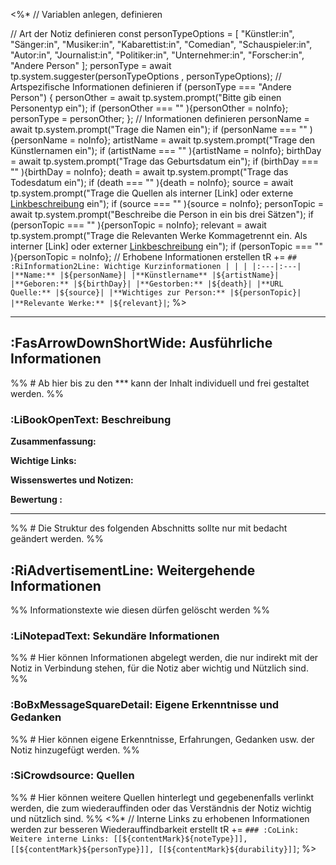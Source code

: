 <%*
// Variablen anlegen, definieren

// Art der Notiz definieren
const personTypeOptions = [
	"Künstler:in",
	"Sänger:in",
	"Musiker:in",
	"Kabarettist:in",
	"Comedian",
	"Schauspieler:in",
	"Autor:in",
	"Journalist:in",
	"Politiker:in",
	"Unternehmer:in",
	"Forscher:in",
	"Andere Person"
	];
personType = await tp.system.suggester(personTypeOptions , personTypeOptions);
// Artspezifische Informationen definieren
if (personType === "Andere Person") {
	personOther = await tp.system.prompt("Bitte gib einen Personentyp ein");
	if (personOther === "" ){personOther = noInfo};
	personType = personOther;
};
// Informationen definieren
personName = await tp.system.prompt("Trage die Namen ein");
if (personName === "" ){personName = noInfo};
artistName = await tp.system.prompt("Trage den Künstlernamen ein");
if (artistName === "" ){artistName = noInfo};
birthDay = await tp.system.prompt("Trage das Geburtsdatum ein");
if (birthDay === "" ){birthDay = noInfo};
death  = await tp.system.prompt("Trage das Todesdatum ein");
if (death === "" ){death = noInfo};
source = await tp.system.prompt("Trage die Quellen als interner [Link] oder externe [Linkbeschreibung](URL) ein");
if (source === "" ){source = noInfo};
personTopic = await tp.system.prompt("Beschreibe die Person in ein bis drei Sätzen");
if (personTopic === "" ){personTopic = noInfo};
relevant = await tp.system.prompt("Trage die Relevanten Werke Kommagetrennt ein. Als interner [Link] oder externer [Linkbeschreibung](URL) ein");
if (personTopic === "" ){personTopic = noInfo};
// Erhobene Informationen erstellen
tR +=  `## :RiInformation2Line: Wichtige Kurzinformationen
| | |
|:---|:---|
|**Name:** |${personName}|
|**Künstlername** |${artistName}|
|**Geboren:** |${birthDay}|
|**Gestorben:** |${death}|
|**URL Quelle:** |${source}|
|**Wichtiges zur Person:** |${personTopic}|
|**Relevante Werke:** |${relevant}|`;
%>

***
## :FasArrowDownShortWide: Ausführliche Informationen
%% # Ab hier bis zu den *** kann der Inhalt individuell und frei gestaltet werden. %%

### :LiBookOpenText: Beschreibung
**Zusammenfassung:** 

**Wichtige Links:** 
 
**Wissenswertes und Notizen:**

**Bewertung :** 


***
%% # Die Struktur des folgenden Abschnitts sollte nur mit bedacht geändert werden. %%
## :RiAdvertisementLine: Weitergehende Informationen
%% Informationstexte wie diesen dürfen gelöscht werden %%

### :LiNotepadText: Sekundäre Informationen
%% # Hier können Informationen abgelegt werden, die nur indirekt mit der Notiz in Verbindung stehen, für die Notiz aber wichtig und Nützlich sind. %%

### :BoBxMessageSquareDetail: Eigene Erkenntnisse und Gedanken
%% # Hier können eigene Erkenntnisse, Erfahrungen, Gedanken usw. der Notiz hinzugefügt werden. %%

### :SiCrowdsource: Quellen
%% # Hier können weitere Quellen hinterlegt und gegebenenfalls verlinkt werden, die zum wiederauffinden oder das Verständnis der Notiz wichtig und nützlich sind. %%
<%*
// Interne Links zu erhobenen Informationen werden zur besseren Wiederauffindbarkeit erstellt
tR += `### :CoLink: Weitere interne Links:
[[${contentMark}${noteType}]], [[${contentMark}${personType}]], [[${contentMark}${durability}]]`;
%>
